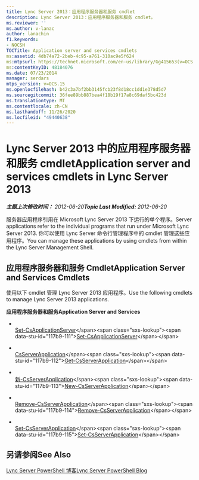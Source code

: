 ```yaml
---
title: Lync Server 2013：应用程序服务器和服务 cmdlet
description: Lync Server 2013：应用程序服务器和服务 cmdlet。
ms.reviewer: ''
ms.author: v-lanac
author: lanachin
f1.keywords:
- NOCSH
TOCTitle: Application server and services cmdlets
ms:assetid: 4db74a72-2beb-4c95-a761-310ac9e5f624
ms:mtpsurl: https://technet.microsoft.com/en-us/library/Gg415653(v=OCS.15)
ms:contentKeyID: 48184076
ms.date: 07/23/2014
manager: serdars
mtps_version: v=OCS.15
ms.openlocfilehash: b42c3a7bf2bb3145fcb23f8d18cc1dd1e378d5d7
ms.sourcegitcommit: 36fee89bb887bea4f18b19f17a8c69daf5bc423d
ms.translationtype: MT
ms.contentlocale: zh-CN
ms.lasthandoff: 11/26/2020
ms.locfileid: "49440638"
---
```

# <a name="application-server-and-services-cmdlets-in-lync-server-2013"></a><span data-ttu-id="117b9-103">Lync Server 2013 中的应用程序服务器和服务 cmdlet</span><span class="sxs-lookup"><span data-stu-id="117b9-103">Application server and services cmdlets in Lync Server 2013</span></span>

<div data-xmlns="http://www.w3.org/1999/xhtml">

<div class="topic" data-xmlns="http://www.w3.org/1999/xhtml" data-msxsl="urn:schemas-microsoft-com:xslt" data-cs="https://msdn.microsoft.com/">

<div data-asp="https://msdn2.microsoft.com/asp">



</div>

<div id="mainSection">

<div id="mainBody"><span data-ttu-id="117b9-104">

<span> </span></span><span class="sxs-lookup"><span data-stu-id="117b9-104">

<span> </span></span></span>

<span data-ttu-id="117b9-105">_**主题上次修改时间：** 2012-06-20_</span><span class="sxs-lookup"><span data-stu-id="117b9-105">_**Topic Last Modified:** 2012-06-20_</span></span>

<span data-ttu-id="117b9-106">服务器应用程序引用在 Microsoft Lync Server 2013 下运行的单个程序。</span><span class="sxs-lookup"><span data-stu-id="117b9-106">Server applications refer to the individual programs that run under Microsoft Lync Server 2013.</span></span> <span data-ttu-id="117b9-107">你可以使用 Lync Server 命令行管理程序中的 cmdlet 管理这些应用程序。</span><span class="sxs-lookup"><span data-stu-id="117b9-107">You can manage these applications by using cmdlets from within the Lync Server Management Shell.</span></span>

<div>

## <a name="application-server-and-services-cmdlets"></a><span data-ttu-id="117b9-108">应用程序服务器和服务 Cmdlet</span><span class="sxs-lookup"><span data-stu-id="117b9-108">Application Server and Services Cmdlets</span></span>

<span data-ttu-id="117b9-109">使用以下 cmdlet 管理 Lync Server 2013 应用程序。</span><span class="sxs-lookup"><span data-stu-id="117b9-109">Use the following cmdlets to manage Lync Server 2013 applications.</span></span>

<span data-ttu-id="117b9-110">**应用程序服务器和服务**</span><span class="sxs-lookup"><span data-stu-id="117b9-110">**Application Server and Services**</span></span>

  - <span></span>  
    <span data-ttu-id="117b9-111">[Set-CsApplicationServer](https://technet.microsoft.com/library/Gg398562(v=OCS.15))</span><span class="sxs-lookup"><span data-stu-id="117b9-111">[Set-CsApplicationServer](https://technet.microsoft.com/library/Gg398562(v=OCS.15))</span></span>

<!-- end list -->

  - <span></span>  
    <span data-ttu-id="117b9-112">[CsServerApplication](https://technet.microsoft.com/library/Gg425948(v=OCS.15))</span><span class="sxs-lookup"><span data-stu-id="117b9-112">[Get-CsServerApplication](https://technet.microsoft.com/library/Gg425948(v=OCS.15))</span></span>

  - <span></span>  
    <span data-ttu-id="117b9-113">[新-CsServerApplication](https://technet.microsoft.com/library/Gg398096(v=OCS.15))</span><span class="sxs-lookup"><span data-stu-id="117b9-113">[New-CsServerApplication](https://technet.microsoft.com/library/Gg398096(v=OCS.15))</span></span>

  - <span></span>  
    <span data-ttu-id="117b9-114">[Remove-CsServerApplication](https://technet.microsoft.com/library/Gg398366(v=OCS.15))</span><span class="sxs-lookup"><span data-stu-id="117b9-114">[Remove-CsServerApplication](https://technet.microsoft.com/library/Gg398366(v=OCS.15))</span></span>

  - <span></span>  
    <span data-ttu-id="117b9-115">[Set-CsServerApplication](https://technet.microsoft.com/library/Gg412850(v=OCS.15))</span><span class="sxs-lookup"><span data-stu-id="117b9-115">[Set-CsServerApplication](https://technet.microsoft.com/library/Gg412850(v=OCS.15))</span></span>

</div>

<div>

## <a name="see-also"></a><span data-ttu-id="117b9-116">另请参阅</span><span class="sxs-lookup"><span data-stu-id="117b9-116">See Also</span></span>


[<span data-ttu-id="117b9-117">Lync Server PowerShell 博客</span><span class="sxs-lookup"><span data-stu-id="117b9-117">Lync Server PowerShell Blog</span></span>](https://go.microsoft.com/fwlink/p/?linkid=203150)  
  

<span data-ttu-id="117b9-118"></div>

</div>

<span> </span>

</div>

</div>

</span><span class="sxs-lookup"><span data-stu-id="117b9-118"></div>

</div>

<span> </span>

</div>

</div>

</span></span></div>

